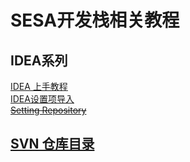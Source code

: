 # SESA开发栈相关教程

## IDEA系列

[IDEA 上手教程](https://github.com/iamcyw/idea-guides/edit/master/idea/IDEA 'IDEA 上手教程')  
[IDEA设置项导入](https://github.com/iamcyw/idea-guides/edit/master/idea/importSetting 'IDEA设置项导入')  
~~[Setting Repository](https://github.com/iamcyw/idea-guides/edit/master/idea/settingRepository '同步设置')~~

## [SVN 仓库目录](SVNPATH 'SVN 仓库目录')
